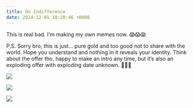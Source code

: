 ```yaml
---
title: On Indifference
date: 2024-12-01 18:20:46 +0000
---
```


This is real bad. I'm making my own memes now. 😱😱😱

P.S. Sorry bro, this is just… pure gold and too good not to share with the world. Hope you understand and nothing in it reveals your identity. Think about the offer tho, happy to make an intro any time, but it’s also an exploding offer with exploding date unknown. 🙏🫶😘

![](/0d635c22044541769cc2f9282952e7dd.jpeg)

![](/4124c8cafa9f7a0149261e12cdc7d25d.png)

![](/d5c6b220c914c1da945704f06e964974.png)